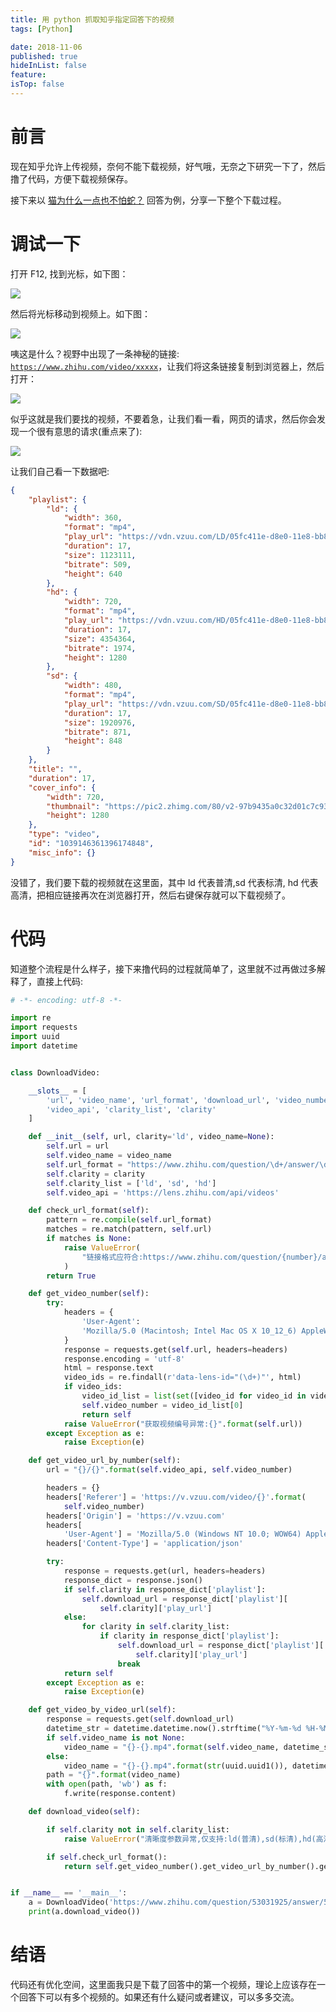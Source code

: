 ```yaml
---
title: 用 python 抓取知乎指定回答下的视频
tags: [Python]

date: 2018-11-06
published: true
hideInList: false
feature: 
isTop: false
---
```








# 前言

现在知乎允许上传视频，奈何不能下载视频，好气哦，无奈之下研究一下了，然后撸了代码，方便下载视频保存。

接下来以 [猫为什么一点也不怕蛇？](https://www.zhihu.com/question/268021660/answer/520507373) 回答为例，分享一下整个下载过程。

# 调试一下

打开 F12, 找到光标，如下图：

![](http://ww1.sinaimg.cn/large/006wYWbGly1fwy64j8p3mj31o215nagi.jpg)

然后将光标移动到视频上。如下图：

![](http://ww1.sinaimg.cn/large/006wYWbGly1fwy65i2f89j31iy0x5nar.jpg)

咦这是什么？视野中出现了一条神秘的链接: <code>https://www.zhihu.com/video/xxxxx</code>，让我们将这条链接复制到浏览器上，然后打开：

![](http://ww1.sinaimg.cn/large/006wYWbGly1fwy699p9hvj31050v0k15.jpg)

似乎这就是我们要找的视频，不要着急，让我们看一看，网页的请求，然后你会发现一个很有意思的请求(重点来了):

![](http://ww1.sinaimg.cn/large/006wYWbGly1fwy6bnesp3j322j0g9din.jpg)

让我们自己看一下数据吧:

```json
{
	"playlist": {
		"ld": {
			"width": 360,
			"format": "mp4",
			"play_url": "https://vdn.vzuu.com/LD/05fc411e-d8e0-11e8-bb8b-0242ac112a0b.mp4?auth_key=1541477643-0-0-987c2c504d14ab1165ce2ed47759d927&expiration=1541477643&disable_local_cache=1",
			"duration": 17,
			"size": 1123111,
			"bitrate": 509,
			"height": 640
		},
		"hd": {
			"width": 720,
			"format": "mp4",
			"play_url": "https://vdn.vzuu.com/HD/05fc411e-d8e0-11e8-bb8b-0242ac112a0b.mp4?auth_key=1541477643-0-0-8b8024a22a62f097ca31b8b06b7233a1&expiration=1541477643&disable_local_cache=1",
			"duration": 17,
			"size": 4354364,
			"bitrate": 1974,
			"height": 1280
		},
		"sd": {
			"width": 480,
			"format": "mp4",
			"play_url": "https://vdn.vzuu.com/SD/05fc411e-d8e0-11e8-bb8b-0242ac112a0b.mp4?auth_key=1541477643-0-0-5948c2562d817218c9a9fc41abad1df8&expiration=1541477643&disable_local_cache=1",
			"duration": 17,
			"size": 1920976,
			"bitrate": 871,
			"height": 848
		}
	},
	"title": "",
	"duration": 17,
	"cover_info": {
		"width": 720,
		"thumbnail": "https://pic2.zhimg.com/80/v2-97b9435a0c32d01c7c931bd00120327d_b.jpg",
		"height": 1280
	},
	"type": "video",
	"id": "1039146361396174848",
	"misc_info": {}
}
```

没错了，我们要下载的视频就在这里面，其中 ld 代表普清,sd 代表标清, hd 代表高清，把相应链接再次在浏览器打开，然后右键保存就可以下载视频了。


# 代码

知道整个流程是什么样子，接下来撸代码的过程就简单了，这里就不过再做过多解释了，直接上代码:

```python
# -*- encoding: utf-8 -*-

import re
import requests
import uuid
import datetime


class DownloadVideo:

    __slots__ = [
        'url', 'video_name', 'url_format', 'download_url', 'video_number',
        'video_api', 'clarity_list', 'clarity'
    ]

    def __init__(self, url, clarity='ld', video_name=None):
        self.url = url
        self.video_name = video_name
        self.url_format = "https://www.zhihu.com/question/\d+/answer/\d+"
        self.clarity = clarity
        self.clarity_list = ['ld', 'sd', 'hd']
        self.video_api = 'https://lens.zhihu.com/api/videos'

    def check_url_format(self):
        pattern = re.compile(self.url_format)
        matches = re.match(pattern, self.url)
        if matches is None:
            raise ValueError(
                "链接格式应符合:https://www.zhihu.com/question/{number}/answer/{number}"
            )
        return True

    def get_video_number(self):
        try:
            headers = {
                'User-Agent':
                'Mozilla/5.0 (Macintosh; Intel Mac OS X 10_12_6) AppleWebKit/537.36 (KHTML, like Gecko) Chrome/66.0.3359.181 Safari/537.36'
            }
            response = requests.get(self.url, headers=headers)
            response.encoding = 'utf-8'
            html = response.text
            video_ids = re.findall(r'data-lens-id="(\d+)"', html)
            if video_ids:
                video_id_list = list(set([video_id for video_id in video_ids]))
                self.video_number = video_id_list[0]
                return self
            raise ValueError("获取视频编号异常:{}".format(self.url))
        except Exception as e:
            raise Exception(e)

    def get_video_url_by_number(self):
        url = "{}/{}".format(self.video_api, self.video_number)

        headers = {}
        headers['Referer'] = 'https://v.vzuu.com/video/{}'.format(
            self.video_number)
        headers['Origin'] = 'https://v.vzuu.com'
        headers[
            'User-Agent'] = 'Mozilla/5.0 (Windows NT 10.0; WOW64) AppleWebKit/537.36 (KHTML, like Gecko) Chrome/70.0.3538.67 Safari/537.36'
        headers['Content-Type'] = 'application/json'

        try:
            response = requests.get(url, headers=headers)
            response_dict = response.json()
            if self.clarity in response_dict['playlist']:
                self.download_url = response_dict['playlist'][
                    self.clarity]['play_url']
            else:
                for clarity in self.clarity_list:
                    if clarity in response_dict['playlist']:
                        self.download_url = response_dict['playlist'][
                            self.clarity]['play_url']
                        break
            return self
        except Exception as e:
            raise Exception(e)

    def get_video_by_video_url(self):
        response = requests.get(self.download_url)
        datetime_str = datetime.datetime.now().strftime("%Y-%m-%d %H-%M-%S")
        if self.video_name is not None:
            video_name = "{}-{}.mp4".format(self.video_name, datetime_str)
        else:
            video_name = "{}-{}.mp4".format(str(uuid.uuid1()), datetime_str)
        path = "{}".format(video_name)
        with open(path, 'wb') as f:
            f.write(response.content)

    def download_video(self):

        if self.clarity not in self.clarity_list:
            raise ValueError("清晰度参数异常,仅支持:ld(普清),sd(标清),hd(高清)")

        if self.check_url_format():
            return self.get_video_number().get_video_url_by_number().get_video_by_video_url()


if __name__ == '__main__':
    a = DownloadVideo('https://www.zhihu.com/question/53031925/answer/524158069')
    print(a.download_video())
```


# 结语

代码还有优化空间，这里面我只是下载了回答中的第一个视频，理论上应该存在一个回答下可以有多个视频的。如果还有什么疑问或者建议，可以多多交流。